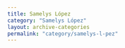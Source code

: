 ```yaml
---
title: Samelys López
category: "Samelys López"
layout: archive-categories
permalink: "category/samelys-l-pez"
---
```

